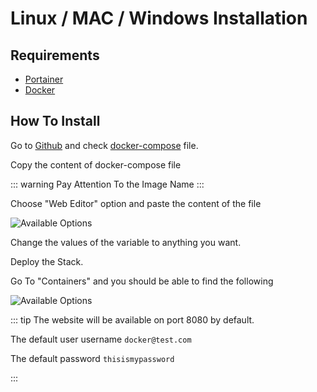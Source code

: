 # Linux / MAC / Windows Installation

## Requirements

- [Portainer](https://hub.docker.com/r/portainer/portainer-ce)
- [Docker](https://www.docker.com/)

## How To Install
Go to [Github](https://github.com/Cybrarist/Discount-Bandit) and check [docker-compose](https://github.com/Cybrarist/Discount-Bandit/blob/master/docker-compose.yml) file.

Copy the content of docker-compose file

::: warning 
Pay Attention To the Image Name
:::

Choose "Web Editor" option and paste the content of the file

![Available Options](/images/web-editor.png)

Change the values of the variable to anything you want.

Deploy the Stack.

Go To "Containers" and you should be able to find the following

![Available Options](/images/containers.png)

::: tip
The website will be available on port 8080 by default.

The default user username 
```docker@test.com```

The default password 
```thisismypassword```

:::
